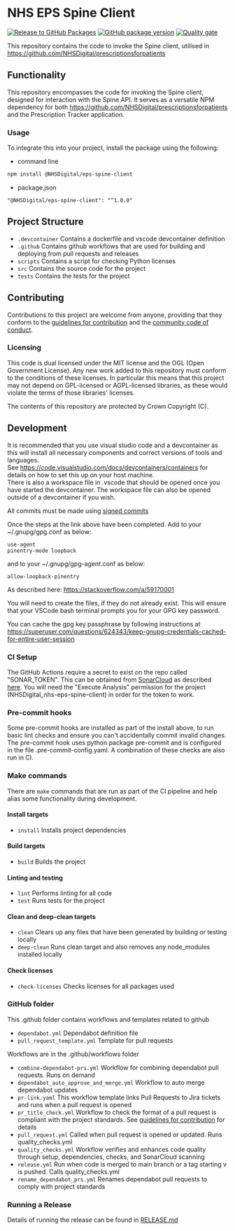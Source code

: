 # NHS EPS Spine Client

[![Release to GitHub Packages](https://github.com/kris-szlapa/semantic-release-spine-client/actions/workflows/release.yml/badge.svg?branch=main)](https://github.com/kris-szlapa/semantic-release-spine-client/actions/workflows/release.yml)
[![GitHub package version](https://img.shields.io/github/package-json/v/kris-szlapa/semantic-release-spine-client)](https://github.com/kris-szlapa/semantic-release-spine-client/pkgs/npm/eps-spine-client)
[![Quality gate](https://sonarcloud.io/api/project_badges/quality_gate?project=NHSDigital_nhs-eps-spine-client)](https://sonarcloud.io/summary/new_code?id=NHSDigital_nhs-eps-spine-client)

This repository contains the code to invoke the Spine client, utilised in <https://github.com/NHSDigital/prescriptionsforpatients>

## Functionality

This repository encompasses the code for invoking the Spine client, designed for interaction with the Spine API. It serves as a versatile NPM dependency for both <https://github.com/NHSDigital/prescriptionsforpatients> and the Prescription Tracker application.

### Usage

To integrate this into your project, install the package using the following:

- command line

```bash
npm install @NHSDigital/eps-spine-client
```

- package.json

```
"@NHSDigital/eps-spine-client": "^1.0.0"
```

## Project Structure

- `.devcontainer` Contains a dockerfile and vscode devcontainer definition
- `.github` Contains github workflows that are used for building and deploying from pull requests and releases
- `scripts` Contains a script for checking Python licenses
- `src` Contains the source code for the project
- `tests` Contains the tests for the project

## Contributing

Contributions to this project are welcome from anyone, providing that they conform to the [guidelines for contribution](./CONTRIBUTING.md) and the [community code of conduct](./CODE_OF_CONDUCT.md).

### Licensing

This code is dual licensed under the MIT license and the OGL (Open Government License). Any new work added to this repository must conform to the conditions of these licenses. In particular this means that this project may not depend on GPL-licensed or AGPL-licensed libraries, as these would violate the terms of those libraries' licenses.

The contents of this repository are protected by Crown Copyright (C).

## Development

It is recommended that you use visual studio code and a devcontainer as this will install all necessary components and correct versions of tools and languages.  
See <https://code.visualstudio.com/docs/devcontainers/containers> for details on how to set this up on your host machine.  
There is also a workspace file in .vscode that should be opened once you have started the devcontainer. The workspace file can also be opened outside of a devcontainer if you wish.

All commits must be made using [signed commits](https://docs.github.com/en/authentication/managing-commit-signature-verification/signing-commits)

Once the steps at the link above have been completed. Add to your ~/.gnupg/gpg.conf as below:

```
use-agent
pinentry-mode loopback
```

and to your ~/.gnupg/gpg-agent.conf as below:

```
allow-loopback-pinentry
```

As described here:
<https://stackoverflow.com/a/59170001>

You will need to create the files, if they do not already exist.
This will ensure that your VSCode bash terminal prompts you for your GPG key password.

You can cache the gpg key passphrase by following instructions at <https://superuser.com/questions/624343/keep-gnupg-credentials-cached-for-entire-user-session>

### CI Setup

The GitHub Actions require a secret to exist on the repo called "SONAR_TOKEN".
This can be obtained from [SonarCloud](https://sonarcloud.io/)
as described [here](https://docs.sonarsource.com/sonarqube/latest/user-guide/user-account/generating-and-using-tokens/).
You will need the "Execute Analysis" permission for the project (NHSDigital_nhs-eps-spine-client) in order for the token to work.

### Pre-commit hooks

Some pre-commit hooks are installed as part of the install above, to run basic lint checks and ensure you can't accidentally commit invalid changes.
The pre-commit hook uses python package pre-commit and is configured in the file .pre-commit-config.yaml.
A combination of these checks are also run in CI.

### Make commands

There are `make` commands that are run as part of the CI pipeline and help alias some functionality during development.

#### Install targets

- `install` Installs project dependencies

#### Build targets

- `build` Builds the project

#### Linting and testing

- `lint` Performs linting for all code
- `test` Runs tests for the project

#### Clean and deep-clean targets

- `clean` Clears up any files that have been generated by building or testing locally
- `deep-clean` Runs clean target and also removes any node_modules installed locally

#### Check licenses

- `check-licenses` Checks licenses for all packages used

### GitHub folder

This .github folder contains workflows and templates related to github

- `dependabot.yml` Dependabot definition file
- `pull_request_template.yml` Template for pull requests

Workflows are in the .github/workflows folder

- `combine-dependabot-prs.yml` Workflow for combining dependabot pull requests. Runs on demand
- `dependabot_auto_approve_and_merge.yml` Workflow to auto merge dependabot updates
- `pr-link.yaml` This workflow template links Pull Requests to Jira tickets and runs when a pull request is opened
- `pr_title_check.yml` Workflow to check the format of a pull request is compliant with the project standards. See [guidelines for contribution](./CONTRIBUTING.md) for details
- `pull_request.yml` Called when pull request is opened or updated. Runs quality_checks.yml
- `quality_checks.yml` Workflow verifies and enhances code quality through setup, dependencies, checks, and SonarCloud scanning
- `release.yml` Run when code is merged to main branch or a tag starting v is pushed. Calls quality_checks.yml
- `rename_dependabot_prs.yml` Renames dependabot pull requests to comply with project standards

### Running a Release

Details of running the release can be found in [RELEASE.md](./RELEASE.md)
